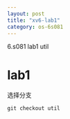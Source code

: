 ```yaml
---
layout: post
title: "xv6-lab1"
category: os-6s081
---
```


6.s081 lab1 util

# lab1
选择分支
```shell
git checkout util
```



